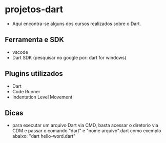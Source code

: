 # projetos-dart

- Aqui encontra-se alguns dos cursos realizados sobre o Dart.


## Ferramenta e SDK

- vscode
- Dart SDK (pesquisar no google por: dart for windows)


## Plugins utilizados

- Dart
- Code Runner
- Indentation Level Movement

## Dicas

- para executar um arquivo Dart via CMD, basta acessar o diretorio via CDM e passar o comando "dart" e "nome arquivo".dart como exemplo abaixo:
    "dart hello-word.dart"